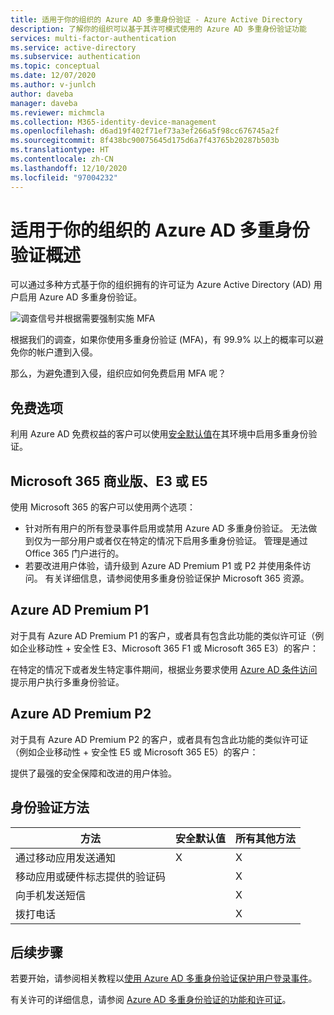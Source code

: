 ```yaml
---
title: 适用于你的组织的 Azure AD 多重身份验证 - Azure Active Directory
description: 了解你的组织可以基于其许可模式使用的 Azure AD 多重身份验证功能
services: multi-factor-authentication
ms.service: active-directory
ms.subservice: authentication
ms.topic: conceptual
ms.date: 12/07/2020
ms.author: v-junlch
author: daveba
manager: daveba
ms.reviewer: michmcla
ms.collection: M365-identity-device-management
ms.openlocfilehash: d6ad19f402f71ef73a3ef266a5f98cc676745a2f
ms.sourcegitcommit: 8f438bc90075645d175d6a7f43765b20287b503b
ms.translationtype: HT
ms.contentlocale: zh-CN
ms.lasthandoff: 12/10/2020
ms.locfileid: "97004232"
---
```

# <a name="overview-of-azure-ad-multi-factor-authentication-for-your-organization"></a>适用于你的组织的 Azure AD 多重身份验证概述

可以通过多种方式基于你的组织拥有的许可证为 Azure Active Directory (AD) 用户启用 Azure AD 多重身份验证。 

![调查信号并根据需要强制实施 MFA](./media/concept-fundamentals-mfa-get-started/verify-signals-and-perform-mfa-if-required.png)

根据我们的调查，如果你使用多重身份验证 (MFA)，有 99.9% 以上的概率可以避免你的帐户遭到入侵。

那么，为避免遭到入侵，组织应如何免费启用 MFA 呢？

## <a name="free-option"></a>免费选项

利用 Azure AD 免费权益的客户可以使用[安全默认值](../fundamentals/concept-fundamentals-security-defaults.md)在其环境中启用多重身份验证。

## <a name="microsoft-365-business-e3-or-e5"></a>Microsoft 365 商业版、E3 或 E5

使用 Microsoft 365 的客户可以使用两个选项：

* 针对所有用户的所有登录事件启用或禁用 Azure AD 多重身份验证。 无法做到仅为一部分用户或者仅在特定的情况下启用多重身份验证。 管理是通过 Office 365 门户进行的。 
* 若要改进用户体验，请升级到 Azure AD Premium P1 或 P2 并使用条件访问。 有关详细信息，请参阅使用多重身份验证保护 Microsoft 365 资源。

## <a name="azure-ad-premium-p1"></a>Azure AD Premium P1

对于具有 Azure AD Premium P1 的客户，或者具有包含此功能的类似许可证（例如企业移动性 + 安全性 E3、Microsoft 365 F1 或 Microsoft 365 E3）的客户： 

在特定的情况下或者发生特定事件期间，根据业务要求使用 [Azure AD 条件访问](../authentication/tutorial-enable-azure-mfa.md)提示用户执行多重身份验证。

## <a name="azure-ad-premium-p2"></a>Azure AD Premium P2

对于具有 Azure AD Premium P2 的客户，或者具有包含此功能的类似许可证（例如企业移动性 + 安全性 E5 或 Microsoft 365 E5）的客户： 

提供了最强的安全保障和改进的用户体验。 

## <a name="authentication-methods"></a>身份验证方法

| 方法 | 安全默认值 | 所有其他方法 |
| --- | --- | --- |
| 通过移动应用发送通知 | X | X |
| 移动应用或硬件标志提供的验证码 |   | X |
| 向手机发送短信 |   | X |
| 拨打电话 |   | X |

## <a name="next-steps"></a>后续步骤

若要开始，请参阅相关教程以[使用 Azure AD 多重身份验证保护用户登录事件](../authentication/tutorial-enable-azure-mfa.md)。

有关许可的详细信息，请参阅 [Azure AD 多重身份验证的功能和许可证](../authentication/concept-mfa-licensing.md)。

